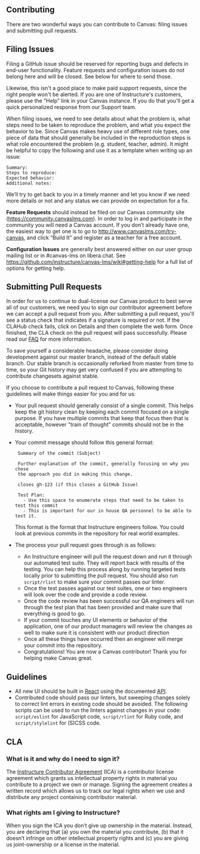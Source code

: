 Contributing
-----------

There are two wonderful ways you can contribute to Canvas: filing issues and
submitting pull requests.

## Filing Issues

Filing a GitHub issue should be reserved for reporting bugs and defects in end-user functionality.
Feature requests and configuration issues do not belong here and will be closed.
See below for where to send those.

Likewise, this isn't a good place to make paid support requests, since the right people won't be alerted.
If you are one of Instructure's customers, please use the “Help” link in your Canvas instance.
If you do that you'll get a quick personalized response from our Support team.

When filing issues, we need to see details about what the problem is, what steps need to
be taken to reproduce the problem, and what you expect the behavior to be.
Since Canvas makes heavy use of different role types, one piece of data that should generally be included
in the reproduction steps is what role encountered the problem (e.g. student, teacher, admin).
It might be helpful to copy the following and use it as a template when writing up an issue:

```
Summary:
Steps to reproduce:
Expected behavior:
Additional notes:
```

We’ll try to get back to you in a timely manner and let you know if we need more details or not
and any status we can provide on expectation for a fix.

**Feature Requests** should instead be filed on our Canvas community site (https://community.canvaslms.com).
In order to log in and participate in the community you will need a Canvas account.  If you don’t already have one,
the easiest way to get one is to go to http://www.canvaslms.com/try-canvas, and click “Build It” and register as a teacher for a free account.

**Configuration Issues** are generally best answered either on our user group mailing list or
in #canvas-lms on libera.chat.  See https://github.com/instructure/canvas-lms/wiki#getting-help
for a full list of options for getting help.

## Submitting Pull Requests

In order for us to continue to dual-license our Canvas product to best serve
all of our customers, we need you to sign our contributor agreement before we
can accept a pull request from you. After submitting a pull request, you'll see
a status check that indicates if a signature is required or not. If the CLAHub
check fails, click on Details and then complete the web form. Once finished,
the CLA check on the pull request will pass successfully. Please read our
[FAQ](https://github.com/instructure/canvas-lms/wiki/FAQ) for more information.

To save yourself a considerable headache, please consider doing development against
our master branch, instead of the default stable branch. Our stable branch is
occasionally reforked from master from time to time, so your Git history may get
very confused if you are attempting to contribute changesets against stable.

If you choose to contribute a pull request to Canvas, following these guidelines will make things easier
for you and for us:

 - Your pull request should generally consist of a single commit.  This helps keep the git history clean
   by keeping each commit focused on a single purpose.  If you have multiple commits that keep that focus
   then that is acceptable, however "train of thought" commits should not be in the history.
 - Your commit message should follow this general format:

   ```
    Summary of the commit (Subject)

    Further explanation of the commit, generally focusing on why you chose
    the approach you did in making this change.

    closes gh-123 (if this closes a GitHub Issue)

    Test Plan:
      - Use this space to enumerate steps that need to be taken to test this commit
      - This is important for our in house QA personnel to be able to test it.
   ```

   This format is the format that Instructure engineers follow.  You could look at previous commits in the
   repository for real world examples.
 - The process your pull request goes through is as follows:
    - An Instructure engineer will pull the request down and run it through our automated test suite.
      They will report back with results of the testing.  You can help this process along by running targeted
      tests locally prior to submitting the pull request.  You should also run `script/rlint` to make sure
      your commit passes our linter.
    - Once the test passes against our test suites, one or two engineers will look over the code and provide
      a code review.
    - Once the code review has been successful our QA engineers will run through the test plan that has
      been provided and make sure that everything is good to go.
    - If your commit touches any UI elements or behavior of the application, one of our product managers
      will review the changes as well to make sure it is consistent with our product direction
    - Once all these things have occurred then an engineer will merge your commit into the repository.
    - Congratulations! You are now a Canvas contributor!  Thank you for helping make Canvas great.

Guidelines
----------

- All new UI should be built in [React](https://github.com/instructure/canvas-lms/tree/stable/ui) using the documented [API](https://canvas.instructure.com/doc/api/).
- Contributed code should pass our linters, but sweeping changes solely to correct lint errors in existing code should be avoided. The following scripts can be used to run the linters against changes in your code: `script/eslint` for JavaScript code, `script/rlint` for Ruby code, and `script/stylelint` for (S)CSS code.

## CLA

### What is it and why do I need to sign it?

The [Instructure Contributor Agreement](https://cla-assistant.io/instructure/canvas-lms) (ICA) is a contributor license agreement which grants us intellectual property rights in material you contribute to a project we own or manage.  Signing the agreement creates a written record which allows us to track our legal rights when we use and distribute any project containing contributor material.

### What rights am I giving to Instructure? 

When you sign the ICA you don’t give up ownership in the material. Instead, you are declaring that (a) you own the material you contribute, (b) that it doesn’t infringe on other intellectual property rights and (c) you are giving us joint-ownership or a license in the material.
